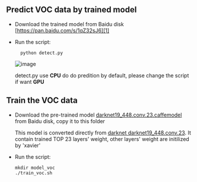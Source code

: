 ## Predict VOC data by trained model
- Download the trained model from Baidu disk [https://pan.baidu.com/s/1qZ32sJ6][1]

- Run the script:

        python detect.py
    ![image](https://github.com/quhezheng/caffe_yolo_v2/blob/master/examples/yolo/demo.jpg)
    
    detect.py use **CPU** do do predition by default, please change the script if want **GPU**  
    

## Train the VOC data
- Download the pre-trained model [darknet19_448.conv.23.caffemodel][1] from Baidu disk, copy it to this folder
  
  This model is converted directly from [darknet darknet19_448.conv.23][2]. It contain trained TOP 23 layers' weight, other layers' weight are initilized by 'xavier'
  
- Run the script:

  ```
  mkdir model_voc
  ./train_voc.sh
  ```   

 [1]: https://pan.baidu.com/s/1qZ32sJ6
 [2]: https://pjreddie.com/media/files/darknet19_448.conv.23
